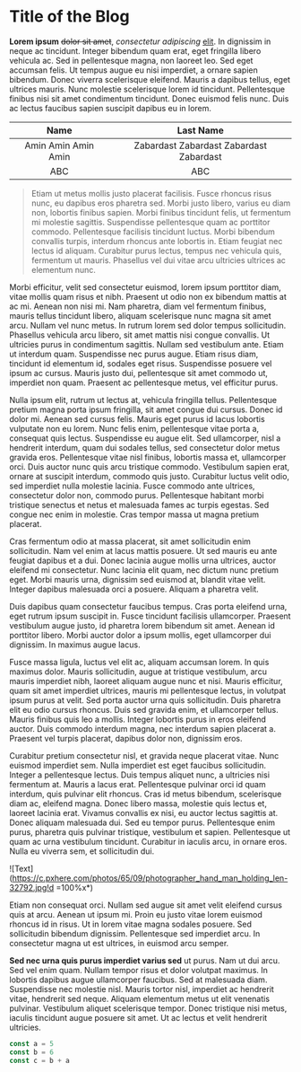 # Title of the Blog

**Lorem ipsum** ~~dolor sit amet~~, *consectetur adipiscing* [elit](http://google.com). In dignissim in neque ac tincidunt. Integer bibendum quam erat, eget fringilla libero vehicula ac. Sed in pellentesque magna, non laoreet leo. Sed eget accumsan felis. Ut tempus augue eu nisi imperdiet, a ornare sapien bibendum. Donec viverra scelerisque eleifend. Mauris a dapibus tellus, eget ultrices mauris. Nunc molestie scelerisque lorem id tincidunt. Pellentesque finibus nisi sit amet condimentum tincidunt. Donec euismod felis nunc. Duis ac lectus faucibus sapien suscipit dapibus eu in lorem.

| Name | Last Name |
|:------:|:-----------:|
| Amin Amin Amin Amin | Zabardast Zabardast Zabardast Zabardast |
| ABC | ABC |

> Etiam ut metus mollis justo placerat facilisis.
> Fusce rhoncus risus nunc, eu dapibus eros pharetra sed. 
> Morbi justo libero, varius eu diam non, lobortis finibus sapien. Morbi finibus tincidunt felis, ut fermentum mi molestie sagittis. Suspendisse pellentesque quam ac porttitor commodo. Pellentesque facilisis tincidunt luctus. Morbi bibendum convallis turpis, interdum rhoncus ante lobortis in. Etiam feugiat nec lectus id aliquam. Curabitur purus lectus, tempus nec vehicula quis, fermentum ut mauris. Phasellus vel dui vitae arcu ultricies ultrices ac elementum nunc.

Morbi efficitur, velit sed consectetur euismod, lorem ipsum porttitor diam, vitae mollis quam risus et nibh. Praesent ut odio non ex bibendum mattis at ac mi. Aenean non nisi mi. Nam pharetra, diam vel fermentum finibus, mauris tellus tincidunt libero, aliquam scelerisque nunc magna sit amet arcu. Nullam vel nunc metus. In rutrum lorem sed dolor tempus sollicitudin. Phasellus vehicula arcu libero, sit amet mattis nisi congue convallis. Ut ultricies purus in condimentum sagittis. Nullam sed vestibulum ante. Etiam ut interdum quam. Suspendisse nec purus augue. Etiam risus diam, tincidunt id elementum id, sodales eget risus. Suspendisse posuere vel ipsum ac cursus. Mauris justo dui, pellentesque sit amet commodo ut, imperdiet non quam. Praesent ac pellentesque metus, vel efficitur purus.

Nulla ipsum elit, rutrum ut lectus at, vehicula fringilla tellus. Pellentesque pretium magna porta ipsum fringilla, sit amet congue dui cursus. Donec id dolor mi. Aenean sed cursus felis. Mauris eget purus id lacus lobortis vulputate non eu lorem. Nunc felis enim, pellentesque vitae porta a, consequat quis lectus. Suspendisse eu augue elit. Sed ullamcorper, nisl a hendrerit interdum, quam dui sodales tellus, sed consectetur dolor metus gravida eros. Pellentesque vitae nisl finibus, lobortis massa et, ullamcorper orci. Duis auctor nunc quis arcu tristique commodo. Vestibulum sapien erat, ornare at suscipit interdum, commodo quis justo. Curabitur luctus velit odio, sed imperdiet nulla molestie lacinia. Fusce commodo ante ultrices, consectetur dolor non, commodo purus. Pellentesque habitant morbi tristique senectus et netus et malesuada fames ac turpis egestas. Sed congue nec enim in molestie. Cras tempor massa ut magna pretium placerat.

Cras fermentum odio at massa placerat, sit amet sollicitudin enim sollicitudin. Nam vel enim at lacus mattis posuere. Ut sed mauris eu ante feugiat dapibus et a dui. Donec lacinia augue mollis urna ultrices, auctor eleifend mi consectetur. Nunc lacinia elit quam, nec dictum nunc pretium eget. Morbi mauris urna, dignissim sed euismod at, blandit vitae velit. Integer dapibus malesuada orci a posuere. Aliquam a pharetra velit.

Duis dapibus quam consectetur faucibus tempus. Cras porta eleifend urna, eget rutrum ipsum suscipit in. Fusce tincidunt facilisis ullamcorper. Praesent vestibulum augue justo, id pharetra lorem bibendum sit amet. Aenean id porttitor libero. Morbi auctor dolor a ipsum mollis, eget ullamcorper dui dignissim. In maximus augue lacus.

Fusce massa ligula, luctus vel elit ac, aliquam accumsan lorem. In quis maximus dolor. Mauris sollicitudin, augue at tristique vestibulum, arcu mauris imperdiet nibh, laoreet aliquam augue nunc et nisi. Mauris efficitur, quam sit amet imperdiet ultrices, mauris mi pellentesque lectus, in volutpat ipsum purus at velit. Sed porta auctor urna quis sollicitudin. Duis pharetra elit eu odio cursus rhoncus. Duis sed gravida enim, et ullamcorper tellus. Mauris finibus quis leo a mollis. Integer lobortis purus in eros eleifend auctor. Duis commodo interdum magna, nec interdum sapien placerat a. Praesent vel turpis placerat, dapibus dolor non, dignissim eros.

Curabitur pretium consectetur nisl, et gravida neque placerat vitae. Nunc euismod imperdiet sem. Nulla imperdiet est eget faucibus sollicitudin. Integer a pellentesque lectus. Duis tempus aliquet nunc, a ultricies nisi fermentum at. Mauris a lacus erat. Pellentesque pulvinar orci id quam interdum, quis pulvinar elit rhoncus. Cras id metus bibendum, scelerisque diam ac, eleifend magna. Donec libero massa, molestie quis lectus et, laoreet lacinia erat. Vivamus convallis ex nisi, eu auctor lectus sagittis at. Donec aliquam malesuada dui. Sed eu tempor purus. Pellentesque enim purus, pharetra quis pulvinar tristique, vestibulum et sapien. Pellentesque ut quam ac urna vestibulum tincidunt. Curabitur in iaculis arcu, in ornare eros. Nulla eu viverra sem, et sollicitudin dui.

![Text](https://c.pxhere.com/photos/65/09/photographer_hand_man_holding_len-32792.jpg!d =100%x*)

Etiam non consequat orci. Nullam sed augue sit amet velit eleifend cursus quis at arcu. Aenean ut ipsum mi. Proin eu justo vitae lorem euismod rhoncus id in risus. Ut in lorem vitae magna sodales posuere. Sed sollicitudin bibendum dignissim. Pellentesque sed imperdiet arcu. In consectetur magna ut est ultrices, in euismod arcu semper.

__Sed nec urna quis purus imperdiet varius sed__ ut purus. Nam ut dui arcu. Sed vel enim quam. Nullam tempor risus et dolor volutpat maximus. In lobortis dapibus augue ullamcorper faucibus. Sed at malesuada diam. Suspendisse nec molestie nisl. Mauris tortor nisl, imperdiet ac hendrerit vitae, hendrerit sed neque. Aliquam elementum metus ut elit venenatis pulvinar. Vestibulum aliquet scelerisque tempor. Donec tristique nisi metus, iaculis tincidunt augue posuere sit amet. Ut ac lectus et velit hendrerit ultricies.

```ts
const a = 5
const b = 6
const c = b + a
```
